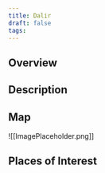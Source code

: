 ```yaml
---
title: Dalir
draft: false
tags:
---
```

## Overview

## Description

## Map

![[ImagePlaceholder.png]]

## Places of Interest

